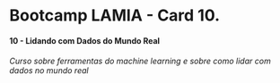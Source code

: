 # Bootcamp LAMIA - Card 10.
#### 10 - Lidando com Dados do Mundo Real
###### Curso sobre ferramentas do machine learning e sobre como lidar com dados no mundo real
